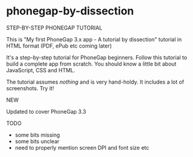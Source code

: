 # phonegap-by-dissection

STEP-BY-STEP PHONEGAP TUTORIAL

This is "My first PhoneGap 3.x app - A tutorial by dissection" tutorial in HTML format (PDF, ePub etc coming later)

It's a step-by-step tutorial for PhoneGap beginners. Follow this tutorial to
build a complete app from scratch. You should know a little bit about JavaScript, CSS and HTML.

The tutorial assumes *nothing* and is very hand-holdy. It includes a lot of
screenshots. Try it!

NEW

Updated to cover PhoneGap 3.3

TODO
- some bits missing
- some bits unclear
- need to properly mention screen DPI and font size etc
